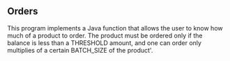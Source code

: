 ## Orders

This program implements a Java function that allows the user to know how much of a product to order.
The product must be ordered only if the balance is less than a THRESHOLD amount, and one can order only multiplies
of a certain BATCH_SIZE of the product'.
